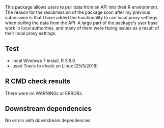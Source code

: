 This package allows users to pull data from an API into their R environment. The reason for the resubmission of the package soon after my previous submission is that I have added the functionality to use local proxy settings when pulling the data from the API. A large part of the package's user base work in local authorities, and many of them were facing issues as a result of their local proxy settings.

## Test 

* local Windows 7 install, R 3.5.0
* used Travis to check on Linux (25/5/2018)

## R CMD check results

There were no WARNINGs or ERRORs.

## Downstream dependencies

No errors with downstream dependencies
